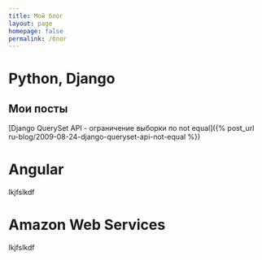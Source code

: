 ```yaml
---
title: Мой блог
layout: page
homepage: false
permalink: /блог
---
```

# Python, Django

## Мои посты
[Django QuerySet API - ограничение выборки по not equal]({% post_url ru-blog/2009-08-24-django-queryset-api-not-equal %})

# Angular

lkjfslkdf

# Amazon Web Services

lkjfslkdf

